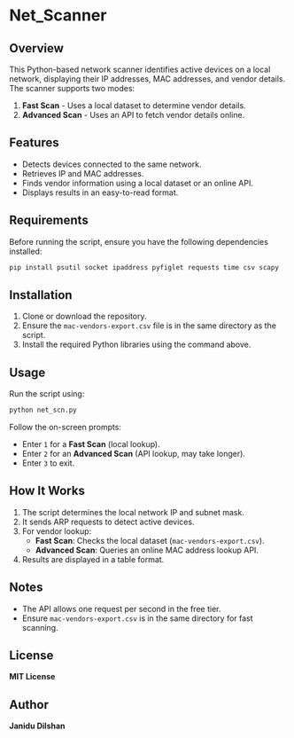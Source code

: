 # Net_Scanner

## Overview

This Python-based network scanner identifies active devices on a local network, displaying their IP addresses, MAC addresses, and vendor details. The scanner supports two modes:

1. **Fast Scan** - Uses a local dataset to determine vendor details.
2. **Advanced Scan** - Uses an API to fetch vendor details online.

## Features

- Detects devices connected to the same network.
- Retrieves IP and MAC addresses.
- Finds vendor information using a local dataset or an online API.
- Displays results in an easy-to-read format.

## Requirements

Before running the script, ensure you have the following dependencies installed:

```sh
pip install psutil socket ipaddress pyfiglet requests time csv scapy
```

## Installation

1. Clone or download the repository.
2. Ensure the `mac-vendors-export.csv` file is in the same directory as the script.
3. Install the required Python libraries using the command above.

## Usage

Run the script using:

```sh
python net_scn.py
```

Follow the on-screen prompts:

- Enter `1` for a **Fast Scan** (local lookup).
- Enter `2` for an **Advanced Scan** (API lookup, may take longer).
- Enter `3` to exit.

## How It Works

1. The script determines the local network IP and subnet mask.
2. It sends ARP requests to detect active devices.
3. For vendor lookup:
   - **Fast Scan**: Checks the local dataset (`mac-vendors-export.csv`).
   - **Advanced Scan**: Queries an online MAC address lookup API.
4. Results are displayed in a table format.

## Notes

- The API allows one request per second in the free tier.
- Ensure `mac-vendors-export.csv` is in the same directory for fast scanning.

## License

**MIT License**

## Author

**Janidu Dilshan**
